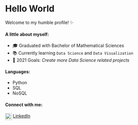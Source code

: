 # Hello World
Welcome to my humble profile! ✨ <br>

#### A little about myself:
- 🎓 Graduated with Bachelor of Mathematical Sciences
- 📚 Currently learning `Data Science` and `Data Visualization`
- 📝 2021 Goals: *Create more Data Science related projects*

#### Languages:
- Python
- SQL
- NoSQL

#### Connect with me:
<img align="left" alt="Shafiq Debayan | LinkedIn" width="22px" src="https://cdn.jsdelivr.net/npm/simple-icons@v3/icons/linkedin.svg" /> [LinkedIn](https://www.linkedin.com/in/shafiqdebayan/)
